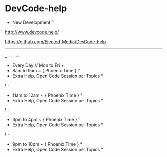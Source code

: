 # DevCode-help
- New Development °


http://www.devcode.help/

https://github.com/Ejected-Media/DevCode-help

---  

_ ` ... ` ~

+ Every Day // Mon to Fri +
+ 8am to 9am ~ { Phoenix Time } °
+ Extra Help, Open Code Session per Topics ° 


! -
+ 11am to 12am ~ { Phoenix Time } °
+ Extra Help, Open Code Session per Topics ° 

! -
+ 3pm to 4pm ~ { Phoenix Time } °
+ Extra Help, Open Code Session per Topics ° 

! -
+ 9pm to 10pm ~ { Phoenix Time } °
+ Extra Help, Open Code Session per Topics °